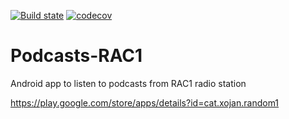 [![Build state](https://api.travis-ci.org/xojan/Podcasts-RAC1-Android.svg)](https://travis-ci.org/xojan/Podcasts-RAC1-Android)
[![codecov](https://codecov.io/gh/xojan/Podcasts-RAC1-Android/branch/master/graph/badge.svg)](https://codecov.io/gh/xojan/Podcasts-RAC1-Android)


# Podcasts-RAC1
Android app to listen to podcasts from RAC1 radio station

https://play.google.com/store/apps/details?id=cat.xojan.random1

